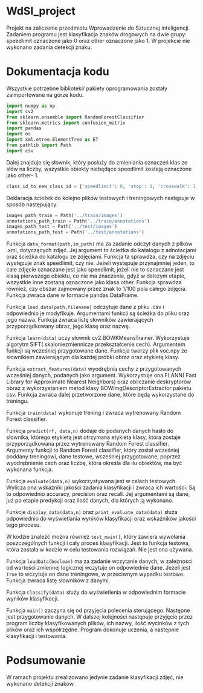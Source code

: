 # WdSI_project

Projekt na zaliczenie przedmiotu Wprowadzenie do Sztucznej inteligencji. Zadaniem programu jest klasyfikacja znaków drogowych na dwie grupy: speedlimit oznaczone jako 0 oraz other oznaczone jako 1. W projekcie nie wykonano zadania detekcji znaku. 
# Dokumentacja kodu

Wszystkie potrzebne biblioteki/ pakiety oprogramowania zostały zaimportowane na górze kodu.
```python
import numpy as np
import cv2
from sklearn.ensemble import RandomForestClassifier
from sklearn.metrics import confusion_matrix
import pandas
import os
import xml.etree.ElementTree as ET
from pathlib import Path
import csv
```
Dalej znajduje się słownik, który posłuży do zmieniania oznaczeń klas ze słów na liczby, wszystkie obiekty niebędące speedlimit zostają oznaczone jako other- 1.
```python
class_id_to_new_class_id = {'speedlimit': 0, 'stop': 1, 'crosswalk': 1, 'trafficlight': 1}
```
Deklaracja ścieżek do kolejno plików testowych i treningowych następuje w sposób następujący:
```python
images_path_train = Path('../train/images')
annotations_path_train = Path('../train/annotations')
images_path_test = Path('../test/images')
annotations_path_test = Path('../test/annotations')
```
Funkcja ```data_format(path,im_path)``` ma za zadanie odczyt danych z plików .xml, dotyczących zdjęć. Jej argument to ścieżka do katalogu z adnotacjami oraz ścieżka do katalogu ze zdjęciami. Funkcja ta sprawdza, czy na zdjęciu występuje znak speedlimit, czy nie. Jeżeli występuje przynajmniej jeden, to całe zdjęcie oznaczane jest jako speedlimit, jeżeli nie to oznaczane jest klasą pierwszego obiektu, co nie ma znaczenia, gdyż w dalszym etapie, wszystkie inne zostaną oznaczone jako klasa other. Funkcja sprawdza również, czy obszar zajmowany przez znak to 1/100 pola całego zdjęcia. Funkcja zwraca dane w formacie pandas.DataFrame.

Funkcja ```load_data(path,filename)``` odczytuje dane z pliku .csv i odpowiednio je modyfikuje. Argumentami funkcji są ścieżka do pliku oraz jego nazwa. Funkcja zwraca listę słowników zawierających przyporządkowany obraz, jego klasę oraz nazwę.

Funkcja ```learn(data)``` uczy słownik cv2.BOWKMeansTrainer. Wykorzystuje algorytm SIFT( skaloniezmiennicze przekształcenie cech). Argumentem funkcji są wcześniej przygotowane dane. Funkcja tworzy plik voc.npy ze słownikiem zawierającym dla każdej próbki obraz oraz etykietę klasy.

Funkcja ```extract_features(data)``` wyodrębnia cechy z przygotowanych wcześniej danych, podanych jako argument. Wykorzystuje ona FLANN( Fast Library for Approximate Nearest Neighbors) oraz obliczanie deskryptorów obraz z wykorzystaniem metod klasy BOWImgDescriptorExtractor pakietu csv. Funkcja zwraca dalej przetworzone dane, które będą wykorzystane do treningu.

Funkcja ```train(data)``` wykonuje trening i zwraca wytrenowany Random Forest classifier.

Funkcja ```predict(rf, data,n)``` dodaje do podanych danych hasło do słownika, którego etykietą jest otrzymana etykieta klasy, która zostaje przyporządkowana przez wytrenowany Random Forest classifier. Argumenty funkcji to Random Forest classifier, który został wcześniej poddany treningowi, dane testowe, wcześniej przygotowane, poprzez wyodrębnienie cech oraz liczbę, która określa dla ilu obiektów, ma być wykonana funkcja.

Funkcja ```evaluate(data,n)``` wykorzystywana jest w celach testowych. Wylicza ona wskaźniki jakości zadania klasyfikacji i zwraca ich wartości. Są to odpowiednio accuracy, precision oraz recall. Jej argumentami są dane, już po etapie predykcji oraz ilość danych, dla których ją wykonano.

Funkcje ```display_data(data,n)``` oraz ```print_evaluate_data(data)``` służa odpowiednio do wyświetlania wyników klasyfikacji oraz wskaźników jakości tego procesu.

W kodzie znaleźć można również ```test_main()```, który zawiera wywołania poszczególnych funkcji i cały proces klasyfikacji. Jest to funkcja testowa, która została w kodzie w celu testowania rozwiązań. Nie jest ona używana.

Funkcja ```loadData(boolean)``` ma za zadanie wczytanie danych, w zależności od wartości zmiennej logicznej wczytuje on odpowiednie dane. Jeżeli jest ```True``` to wczytuje on dane treningowe, w przeciwnym wypadku testowe. Funkcja zwraca listę słowników z danymi.

Funkcja  ```Classify(data)``` służy do wyświetlenia w odpowiednim formacie wyników klasyfikacji.

Funkcja ```main()``` zaczyna się od przyjęcia polecenia sterującego. Następne jest przygotowanie danych. W dalszej kolejności następuje przyjęcie przez program liczby klasyfikowanych plików, ich nazwy, ilość wycinków z tych plików oraz ich współrzędne. Program dokonuje uczenia, a następnie klasyfikacji i testowania.

# Podsumowanie

W ramach projektu zrealizowano jedynie zadanie klasyfikacji zdjęć, nie wykonano detekcji znaków.



